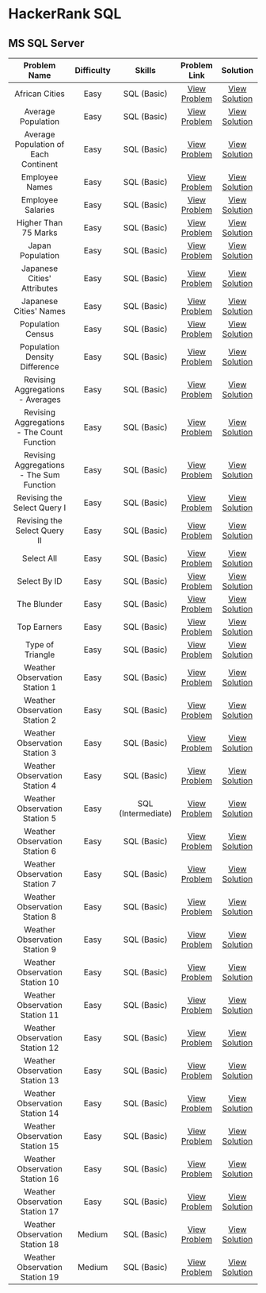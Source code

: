 # HackerRank SQL

## MS SQL Server

| Problem Name | Difficulty | Skills | Problem Link | Solution |
| :-: | :-: |:-:| :-: | :-: |
African Cities | Easy | SQL (Basic) | [View Problem](https://www.hackerrank.com/challenges/african-cities/problem) | [View Solution](https://github.com/ricrochads/hackerrank-sql/blob/main/MS%20SQL%20Server/african_cities.sql)
Average Population | Easy | SQL (Basic) | [View Problem](https://www.hackerrank.com/challenges/average-population/problem) | [View Solution](https://github.com/ricrochads/hackerrank-sql/blob/main/MS%20SQL%20Server/average_population.sql)
Average Population of Each Continent | Easy | SQL (Basic) | [View Problem](https://www.hackerrank.com/challenges/average-population-of-each-continent/problem) | [View Solution](https://github.com/ricrochads/hackerrank-sql/blob/main/MS%20SQL%20Server/average_population_of_each_continent.sql)
Employee Names | Easy | SQL (Basic) | [View Problem](https://www.hackerrank.com/challenges/name-of-employees/problem) | [View Solution](https://github.com/ricrochads/hackerrank-sql/blob/main/MS%20SQL%20Server/employee_names.sql)
Employee Salaries | Easy | SQL (Basic) | [View Problem](https://www.hackerrank.com/challenges/salary-of-employees/problem) | [View Solution](https://github.com/ricrochads/hackerrank-sql/blob/main/MS%20SQL%20Server/employee_salaries.sql)
Higher Than 75 Marks | Easy | SQL (Basic) | [View Problem](https://www.hackerrank.com/challenges/more-than-75-marks/problem) | [View Solution](https://github.com/ricrochads/hackerrank-sql/blob/main/MS%20SQL%20Server/higher_than_75_marks.sql)
Japan Population | Easy | SQL (Basic) | [View Problem](https://www.hackerrank.com/challenges/japan-population/problem) | [View Solution](https://github.com/ricrochads/hackerrank-sql/blob/main/MS%20SQL%20Server/japan_population.sql)
Japanese Cities' Attributes | Easy | SQL (Basic) | [View Problem](https://www.hackerrank.com/challenges/japanese-cities-attributes/problem) | [View Solution](https://github.com/ricrochads/hackerrank-sql/blob/main/MS%20SQL%20Server/japanese_cities_attributes.sql)
Japanese Cities' Names | Easy | SQL (Basic) | [View Problem](https://www.hackerrank.com/challenges/japanese-cities-name/problem) | [View Solution](https://github.com/ricrochads/hackerrank-sql/blob/main/MS%20SQL%20Server/japanese_cities_names.sql)
Population Census | Easy | SQL (Basic) | [View Problem](https://www.hackerrank.com/challenges/asian-population/problem) | [View Solution](https://github.com/ricrochads/hackerrank-sql/blob/main/MS%20SQL%20Server/population_census.sql)
Population Density Difference | Easy | SQL (Basic) | [View Problem](https://www.hackerrank.com/challenges/population-density-difference/problem) | [View Solution](https://github.com/ricrochads/hackerrank-sql/blob/main/MS%20SQL%20Server/population_density_difference.sql)
Revising Aggregations - Averages | Easy | SQL (Basic) | [View Problem](https://www.hackerrank.com/challenges/revising-aggregations-the-average-function/problem) | [View Solution](https://github.com/ricrochads/hackerrank-sql/blob/main/MS%20SQL%20Server/revising_aggregations_averages.sql)
Revising Aggregations - The Count Function | Easy | SQL (Basic) | [View Problem](https://www.hackerrank.com/challenges/revising-aggregations-the-count-function/problem) | [View Solution](https://github.com/ricrochads/hackerrank-sql/blob/main/MS%20SQL%20Server/revising_aggregations_the_count_function.sql)
Revising Aggregations - The Sum Function | Easy | SQL (Basic) | [View Problem](https://www.hackerrank.com/challenges/revising-aggregations-sum/problem) | [View Solution](https://github.com/ricrochads/hackerrank-sql/blob/main/MS%20SQL%20Server/revising_aggregations_the_sum_function.sql)
Revising the Select Query I | Easy | SQL (Basic) | [View Problem](https://www.hackerrank.com/challenges/revising-the-select-query/problem)| [View Solution](https://github.com/ricrochads/hackerrank-sql/blob/main/MS%20SQL%20Server/revising_the_select_query_i.sql)
Revising the Select Query II | Easy | SQL (Basic) | [View Problem](https://www.hackerrank.com/challenges/revising-the-select-query-2/problem) | [View Solution](https://github.com/ricrochads/hackerrank-sql/blob/main/MS%20SQL%20Server/revising_the_select_query_ii.sql)
Select All | Easy | SQL (Basic) | [View Problem](https://www.hackerrank.com/challenges/select-all-sql/problem) | [View Solution](https://github.com/ricrochads/hackerrank-sql/blob/main/MS%20SQL%20Server/select_all.sql)
Select By ID | Easy | SQL (Basic) | [View Problem](https://www.hackerrank.com/challenges/select-by-id/problem) | [View Solution](https://github.com/ricrochads/hackerrank-sql/blob/main/MS%20SQL%20Server/select_by_id.sql)
The Blunder | Easy | SQL (Basic) | [View Problem](https://www.hackerrank.com/challenges/the-blunder/problem) | [View Solution](https://github.com/ricrochads/hackerrank-sql/blob/main/MS%20SQL%20Server/the_blunder.sql)
Top Earners | Easy | SQL (Basic) | [View Problem](https://www.hackerrank.com/challenges/earnings-of-employees/problem) | [View Solution](https://github.com/ricrochads/hackerrank-sql/blob/main/MS%20SQL%20Server/top_earners.sql)
Type of Triangle | Easy | SQL (Basic) | [View Problem](https://www.hackerrank.com/challenges/what-type-of-triangle/problem) | [View Solution](https://github.com/ricrochads/hackerrank-sql/blob/main/MS%20SQL%20Server/type_of_triangle.sql)
Weather Observation Station 1 | Easy | SQL (Basic) | [View Problem](https://www.hackerrank.com/challenges/weather-observation-station-1/problem) | [View Solution](https://github.com/ricrochads/hackerrank-sql/blob/main/MS%20SQL%20Server/weather_observation_station_01.sql)
Weather Observation Station 2 | Easy | SQL (Basic) | [View Problem](https://www.hackerrank.com/challenges/weather-observation-station-2/problem) | [View Solution](https://github.com/ricrochads/hackerrank-sql/blob/main/MS%20SQL%20Server/weather_observation_station_02.sql)
Weather Observation Station 3 | Easy | SQL (Basic) | [View Problem](https://www.hackerrank.com/challenges/weather-observation-station-3/problem) | [View Solution](https://github.com/ricrochads/hackerrank-sql/blob/main/MS%20SQL%20Server/weather_observation_station_03.sql)
Weather Observation Station 4 | Easy | SQL (Basic) | [View Problem](https://www.hackerrank.com/challenges/weather-observation-station-4/problem) | [View Solution](https://github.com/ricrochads/hackerrank-sql/blob/main/MS%20SQL%20Server/weather_observation_station_04.sql)
Weather Observation Station 5 | Easy | SQL (Intermediate) | [View Problem](https://www.hackerrank.com/challenges/weather-observation-station-5/problem) | [View Solution](https://github.com/ricrochads/hackerrank-sql/blob/main/MS%20SQL%20Server/weather_observation_station_05.sql)
Weather Observation Station 6 | Easy | SQL (Basic) | [View Problem](https://www.hackerrank.com/challenges/weather-observation-station-6/problem) | [View Solution](https://github.com/ricrochads/hackerrank-sql/blob/main/MS%20SQL%20Server/weather_observation_station_06.sql)
Weather Observation Station 7 | Easy | SQL (Basic) | [View Problem](https://www.hackerrank.com/challenges/weather-observation-station-7/problem) | [View Solution](https://github.com/ricrochads/hackerrank-sql/blob/main/MS%20SQL%20Server/weather_observation_station_07.sql)
Weather Observation Station 8 | Easy | SQL (Basic) | [View Problem](https://www.hackerrank.com/challenges/weather-observation-station-8/problem) | [View Solution](https://github.com/ricrochads/hackerrank-sql/blob/main/MS%20SQL%20Server/weather_observation_station_08.sql)
Weather Observation Station 9 | Easy | SQL (Basic) | [View Problem](https://www.hackerrank.com/challenges/weather-observation-station-9/problem) | [View Solution](https://github.com/ricrochads/hackerrank-sql/blob/main/MS%20SQL%20Server/weather_observation_station_09.sql)
Weather Observation Station 10 | Easy | SQL (Basic) | [View Problem](https://www.hackerrank.com/challenges/weather-observation-station-10/problem) | [View Solution](https://github.com/ricrochads/hackerrank-sql/blob/main/MS%20SQL%20Server/weather_observation_station_10.sql)
Weather Observation Station 11 | Easy | SQL (Basic) | [View Problem](https://www.hackerrank.com/challenges/weather-observation-station-11/problem) | [View Solution](https://github.com/ricrochads/hackerrank-sql/blob/main/MS%20SQL%20Server/weather_observation_station_11.sql)
Weather Observation Station 12 | Easy | SQL (Basic) | [View Problem](https://www.hackerrank.com/challenges/weather-observation-station-12/problem) | [View Solution](https://github.com/ricrochads/hackerrank-sql/blob/main/MS%20SQL%20Server/weather_observation_station_12.sql)
Weather Observation Station 13 | Easy | SQL (Basic) | [View Problem](https://www.hackerrank.com/challenges/weather-observation-station-13/problem) | [View Solution](https://github.com/ricrochads/hackerrank-sql/blob/main/MS%20SQL%20Server/weather_observation_station_13.sql)
Weather Observation Station 14 | Easy | SQL (Basic) | [View Problem](https://www.hackerrank.com/challenges/weather-observation-station-14/problem) | [View Solution](https://github.com/ricrochads/hackerrank-sql/blob/main/MS%20SQL%20Server/weather_observation_station_14.sql)
Weather Observation Station 15 | Easy | SQL (Basic) | [View Problem](https://www.hackerrank.com/challenges/weather-observation-station-15/problem) | [View Solution](https://github.com/ricrochads/hackerrank-sql/blob/main/MS%20SQL%20Server/weather_observation_station_15.sql)
Weather Observation Station 16 | Easy | SQL (Basic) | [View Problem](https://www.hackerrank.com/challenges/weather-observation-station-16/problem) | [View Solution](https://github.com/ricrochads/hackerrank-sql/blob/main/MS%20SQL%20Server/weather_observation_station_16.sql)
Weather Observation Station 17 | Easy | SQL (Basic) | [View Problem](https://www.hackerrank.com/challenges/weather-observation-station-17/problem) | [View Solution](https://github.com/ricrochads/hackerrank-sql/blob/main/MS%20SQL%20Server/weather_observation_station_17.sql)
Weather Observation Station 18 | Medium | SQL (Basic) | [View Problem](https://www.hackerrank.com/challenges/weather-observation-station-18/problem) | [View Solution](https://github.com/ricrochads/hackerrank-sql/blob/main/MS%20SQL%20Server/weather_observation_station_18.sql)
Weather Observation Station 19 | Medium | SQL (Basic) | [View Problem](https://www.hackerrank.com/challenges/weather-observation-station-19/problem) | [View Solution](https://github.com/ricrochads/hackerrank-sql/blob/main/MS%20SQL%20Server/weather_observation_station_19.sql)

